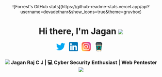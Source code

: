 <div align="center">
	<!--<img src="https://github.com/Conscript-Security/Conscript-Security/blob/main/name.gif"-->
	![Forrest's GitHub stats](https://github-readme-stats.vercel.app/api?username=devadethanr&show_icons=true&theme=gruvbox)
</div>
<div align="center">
   <h1>Hi there, I'm Jagan <img src="https://media.giphy.com/media/hvRJCLFzcasrR4ia7z/giphy.gif" width="25px"> </h1>
</div>

<p align='center'>
	<a href="https://twitter.com/0x011b6a"><img height="30" src="https://raw.githubusercontent.com/Conscript-Security/Conscript-Security/main/twitter.png?raw=true"></a>&nbsp;&nbsp;  	
	<a href="https://www.linkedin.com/in/jagan-raj-c-j/"><img height="30" src="https://raw.githubusercontent.com/Conscript-Security/Conscript-Security/main/linkedin.png?raw=true"></a>&nbsp;&nbsp;
	<a href="https://www.instagram.com/0x011b6a"><img height="30" src="https://raw.githubusercontent.com/Conscript-Security/Conscript-Security/main/instagram.png?raw=true"></a>&nbsp;&nbsp;
 	<a href="https://www.buymeacoffee.com/conscriptsec"><img height="30" src="https://raw.githubusercontent.com/Conscript-Security/Conscript-Security/main/coffee-cup.png?raw=true"></a>&nbsp;&nbsp;
 </p>

<div align="center">
<h3><img src="https://media.giphy.com/media/WUlplcMpOCEmTGBtBW/giphy.gif" width="30">  Jagan Raj C J | 💻 Cyber Security Enthusiast | Web Pentester <img src="https://media.giphy.com/media/WUlplcMpOCEmTGBtBW/giphy.gif" width="30"></h3>
</div>


